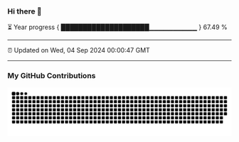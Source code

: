 ### Hi there 👋

⏳ Year progress { ████████████████████▁▁▁▁▁▁▁▁▁▁ } 67.49 %

---

⏰ Updated on Wed, 04 Sep 2024 00:00:47 GMT

---
### My GitHub Contributions

<picture>
  <source media="(prefers-color-scheme: dark)" srcset="https://raw.githubusercontent.com/AxyLm/axylm/output/github-contribution-grid-snake-dark.svg">
  <source media="(prefers-color-scheme: light)" srcset="https://raw.githubusercontent.com/AxyLm/axylm/output/github-contribution-grid-snake.svg">
  <img alt="github contribution grid snake animation" src="https://raw.githubusercontent.com/AxyLm/axylm/output/github-contribution-grid-snake.svg">
</picture>

